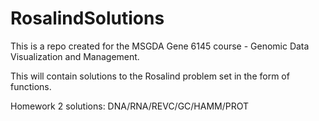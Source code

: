 # RosalindSolutions

 This is a repo created for the MSGDA Gene 6145 course - Genomic Data Visualization and Management.
 
 This will contain solutions to the Rosalind problem set in the form of functions.

Homework 2 solutions: DNA/RNA/REVC/GC/HAMM/PROT
